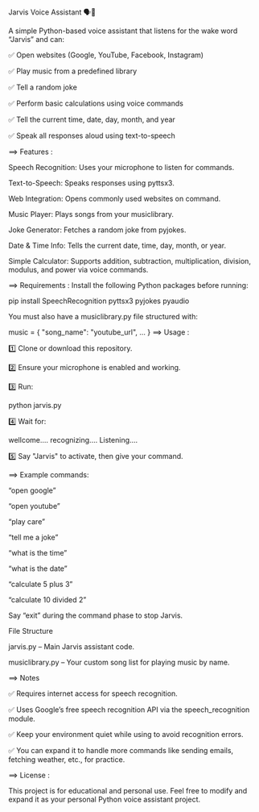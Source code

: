 Jarvis Voice Assistant 🗣️🤖

A simple Python-based voice assistant that listens for the wake word “Jarvis” and can:

✅ Open websites (Google, YouTube, Facebook, Instagram)

✅ Play music from a predefined library

✅ Tell a random joke

✅ Perform basic calculations using voice commands

✅ Tell the current time, date, day, month, and year

✅ Speak all responses aloud using text-to-speech

==> Features :

Speech Recognition: Uses your microphone to listen for commands.

Text-to-Speech: Speaks responses using pyttsx3.

Web Integration: Opens commonly used websites on command.

Music Player: Plays songs from your musiclibrary.

Joke Generator: Fetches a random joke from pyjokes.

Date & Time Info: Tells the current date, time, day, month, or year.

Simple Calculator: Supports addition, subtraction, multiplication, division, modulus, and power via voice commands.

==> Requirements : 
Install the following Python packages before running:


pip install SpeechRecognition pyttsx3 pyjokes pyaudio

You must also have a musiclibrary.py file structured with:

music = {
    "song_name": "youtube_url",
    ...
}
==> Usage :

1️⃣ Clone or download this repository.

2️⃣ Ensure your microphone is enabled and working.

3️⃣ Run:


python jarvis.py

4️⃣ Wait for:

wellcome....
recognizing....
Listening....

5️⃣ Say "Jarvis" to activate, then give your command.

==> Example commands:

“open google”

“open youtube”

“play care”

“tell me a joke”

“what is the time”

“what is the date”

“calculate 5 plus 3”

“calculate 10 divided 2”

Say “exit” during the command phase to stop Jarvis.

File Structure

jarvis.py – Main Jarvis assistant code.

musiclibrary.py – Your custom song list for playing music by name.

==> Notes


✅ Requires internet access for speech recognition.

✅ Uses Google’s free speech recognition API via the speech_recognition module.

✅ Keep your environment quiet while using to avoid recognition errors.

✅ You can expand it to handle more commands like sending emails, fetching weather, etc., for practice.

==> License :

This project is for educational and personal use. Feel free to modify and expand it as your personal Python voice assistant project.